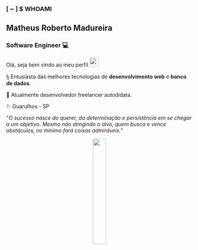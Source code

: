 ### [ ~ ] $ WHOAMI 
## Matheus Roberto Madureira
### Software Engineer :computer:	
 Olá, seja bem vindo ao meu perfil <img src="https://camo.githubusercontent.com/e8e7b06ecf583bc040eb60e44eb5b8e0ecc5421320a92929ce21522dbc34c891/68747470733a2f2f6d656469612e67697068792e636f6d2f6d656469612f6876524a434c467a6361737252346961377a2f67697068792e676966" alt="emoji" width="25"
  /> <br>

ϟ Entusiasta das melhores tecnologias de **desenvolvimento web** e **banco de dados**. 

:rocket:	Atualmente desenvolvedor freelancer autodidata.

⚐ Guarulhos - SP

"*O sucesso nasce do querer, da determinação e persistência em se chegar a um objetivo. Mesmo não atingindo o alvo, quem busca e vence obstáculos, no mínimo fará coisas admiráveis.*"
</br>
<p align="center">
<img src="https://user-images.githubusercontent.com/68331373/243102059-79749ba5-d886-49e2-8ddc-72e130433b2c.gif" width="27%" />
</p>


